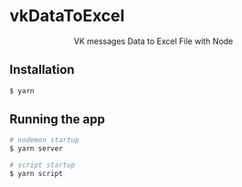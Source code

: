 # vkDataToExcel
<p align="center">VK messages Data to Excel File with Node</p>

## Installation
```bash
$ yarn
```

## Running the app
```bash
# nodemon startup
$ yarn server

# script startup
$ yarn script
```
